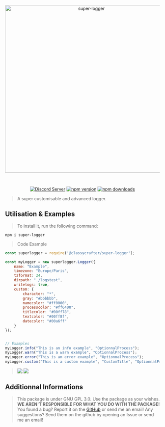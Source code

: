 <div align="center">
  <br />
  <p>
    <a href="https://discord.js.org"><img src="https://cdn.discordapp.com/attachments/670181225477963776/961630186686775376/superlogger.png" width="546" alt="super-logger" /></a>
  </p>
  <br />
  <p>
    <a href="https://discord.gg/Vh4bnWP5tc"><img src="https://img.shields.io/discord/605900262581993472?color=5865F2&logo=discord&logoColor=white" alt="Discord Server" /></a>
    <a href="https://www.npmjs.com/package/@classycrafter/super-logger"><img src="https://img.shields.io/npm/v/@classycrafter/super-logger.svg?maxAge=3600" alt="npm version" /></a>
    <a href="https://www.npmjs.com/package/@classycrafter/super-logger"><img src="https://img.shields.io/npm/dt/@classycrafter/super-logger.svg?maxAge=3600" alt="npm downloads" /></a>
  </p>
</div>

> A super customisable and advanced logger.

## Utilisation & Examples
> To install it, run the following command:
```batch
npm i super-logger
```
> Code Example
```js
const superlogger = require('@classycrafter/super-logger');

const myLogger = new superlogger.Logger({
    name: "Example",
    timezone: "Europe/Paris",
    tzformat: 24,
    dirpath: "./logstest",
    writelogs: true,
    custom: {
        character: "*",
        gray: "#bbbbbb",
        namecolor: "#ff0000",
        processcolor: "#ff6400",
        titlecolor: "#00ff78",
        textcolor: "#00ff8f",
        datecolor: "#00a6ff"
    }
});


// Examples
myLogger.info("This is an info example", "OptionnalProcess");
myLogger.warn("This is a warn example", "OptionnalProcess");
myLogger.error("This is an error example", "OptionnalProcess");
myLogger.custom("This is a custom example", "CustomTitle", "OptionnalProcess");
```
> <img src="https://cdn.discordapp.com/attachments/670181225477963776/961629432123105280/unknown.png" />
> <img src="https://cdn.discordapp.com/attachments/670181225477963776/961632075054710894/unknown.png" />

## Additionnal Informations
> This package is under GNU GPL 3.0.
> Use the package as your wishes. **WE AREN'T RESPONSIBLE FOR WHAT YOU DO WITH THE PACKAGE!**
> You found a bug? Report it on the [GitHub](https://github.com/TheDogHusky/super-logger) or send me an email!
> Any suggestions? Send them on the github by opening an Issue or send me an email!